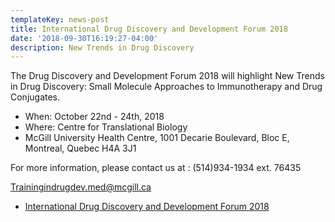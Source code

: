 ```yaml
---
templateKey: news-post
title: International Drug Discovery and Development Forum 2018
date: '2018-09-30T16:19:27-04:00'
description: New Trends in Drug Discovery
---
```

The Drug Discovery and Development Forum 2018 will highlight New Trends in Drug Discovery: Small Molecule Approaches to Immunotherapy and Drug Conjugates.

* When: October 22nd - 24th, 2018
* Where: Centre for Translational Biology
* McGill University Health Centre, 1001 Decarie Boulevard, Bloc E, Montreal, Quebec H4A 3J1

For more information, please contact us at : (514)934-1934 ext. 76435

Trainingindrugdev.med@mcgill.ca

* [International Drug Discovery and Development Forum 2018](http://trainingindrugdev.program.mcgill.ca/symposium/)
